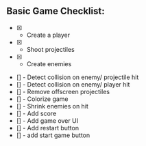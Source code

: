 ## Basic Game Checklist:

- [x] - Create a player
- [x] - Shoot projectiles
- [x] - Create enemies
- [] - Detect collision on enemy/ projectile hit
- [] - Detect collision on enemy/ player hit
- [] - Remove offscreen projectiles
- [] - Colorize game
- [] - Shrink enemies on hit
- [] - Add score
- [] - Add game over UI
- [] - Add restart button
- [] - add start game button
